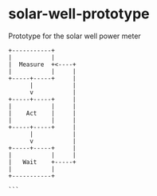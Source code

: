# solar-well-prototype
Prototype for the solar well power meter



````
+-----------+
|           |
|  Measure  +<----+
|           |     |
+-----+-----+     |
      |           |
      v           |
+-----+-----+     |
|           |     |
|    Act    |     |
|           |     |
+-----+-----+     |
      |           |
      v           |
+-----+-----+     |
|           |     |
|   Wait    +-----+
|           |
+-----------+

```

